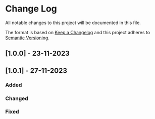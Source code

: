 # Change Log

All notable changes to this project will be documented in this file.

The format is based on [Keep a Changelog](http://keepachangelog.com/)
and this project adheres to [Semantic Versioning](http://semver.org/).

## [1.0.0] - 23-11-2023

## [1.0.1] - 27-11-2023

### Added

### Changed

### Fixed
